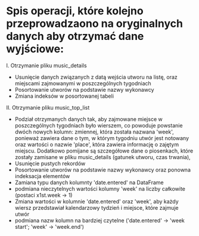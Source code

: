 # Spis operacji, które kolejno przeprowadzaono na oryginalnych danych aby otrzymać dane wyjściowe:

I. Otrzymanie pliku music_details
- Usunięcie danych związanych z datą wejścia utworu na listę, oraz miejscami zajmowanymi w poszczególnych tygodniach
- Posortowanie utworów na podstawie nazwy wykonawcy
- Zmiana indeksów w posortowanej tabeli

II. Otrzymanie pliku music_top_list
- Podział otrzymanych danych tak, aby zajmowane miejsce w poszczególnych tygodniach było wierszem, co powoduje powstanie dwóch nowych kolumn: zmiennej, która została nazwana 'week',
ponieważ zawiera dane o tym, w którym tygodniu utwór jest notowany oraz wartości o nazwie 'place', która zawiera informację o zajętym miejscu. Dodatkowo pomijane są szczegółowe dane o piosenkach,
które zostały zamisane w pliku music_details (gatunek utworu, czas trwania), 
- Usunięcie pustych rekordów
- Posortowanie utworów na podstawie nazwy wykonawcy oraz ponowna indeksacja elementów
- Zamiana typu danych kolumnty 'date.entered' na DataFrame
- podmiana nieczytelnych wartości kolumny 'week'  na liczby całkowite (postaci x1st.week -> 1)
- Zmiana wartości w kolumnie 'date.entered' oraz 'week', aby każdy wiersz przedstawiał kalendarzowy tydzień i miejsce, które zajmuje utwór
- podmiana nazw kolumn na bardziej czytelne ('date.entered' -> 'week start'; 'week' -> 'week.end')